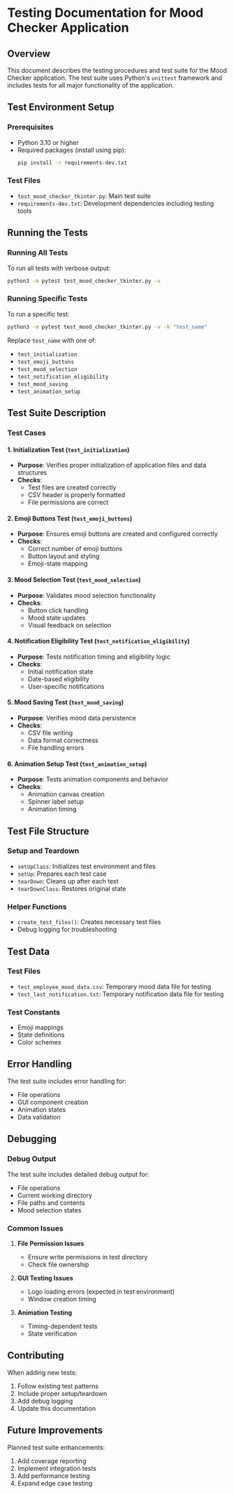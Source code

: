 # Testing Documentation for Mood Checker Application

## Overview
This document describes the testing procedures and test suite for the Mood Checker application. The test suite uses Python's `unittest` framework and includes tests for all major functionality of the application.

## Test Environment Setup

### Prerequisites
- Python 3.10 or higher
- Required packages (install using pip):
  ```bash
  pip install -r requirements-dev.txt
  ```

### Test Files
- `test_mood_checker_tkinter.py`: Main test suite
- `requirements-dev.txt`: Development dependencies including testing tools

## Running the Tests

### Running All Tests
To run all tests with verbose output:
```bash
python3 -m pytest test_mood_checker_tkinter.py -v
```

### Running Specific Tests
To run a specific test:
```bash
python3 -m pytest test_mood_checker_tkinter.py -v -k "test_name"
```
Replace `test_name` with one of:
- `test_initialization`
- `test_emoji_buttons`
- `test_mood_selection`
- `test_notification_eligibility`
- `test_mood_saving`
- `test_animation_setup`

## Test Suite Description

### Test Cases

#### 1. Initialization Test (`test_initialization`)
- **Purpose**: Verifies proper initialization of application files and data structures
- **Checks**:
  - Test files are created correctly
  - CSV header is properly formatted
  - File permissions are correct

#### 2. Emoji Buttons Test (`test_emoji_buttons`)
- **Purpose**: Ensures emoji buttons are created and configured correctly
- **Checks**:
  - Correct number of emoji buttons
  - Button layout and styling
  - Emoji-state mapping

#### 3. Mood Selection Test (`test_mood_selection`)
- **Purpose**: Validates mood selection functionality
- **Checks**:
  - Button click handling
  - Mood state updates
  - Visual feedback on selection

#### 4. Notification Eligibility Test (`test_notification_eligibility`)
- **Purpose**: Tests notification timing and eligibility logic
- **Checks**:
  - Initial notification state
  - Date-based eligibility
  - User-specific notifications

#### 5. Mood Saving Test (`test_mood_saving`)
- **Purpose**: Verifies mood data persistence
- **Checks**:
  - CSV file writing
  - Data format correctness
  - File handling errors

#### 6. Animation Setup Test (`test_animation_setup`)
- **Purpose**: Tests animation components and behavior
- **Checks**:
  - Animation canvas creation
  - Spinner label setup
  - Animation timing

## Test File Structure

### Setup and Teardown
- `setUpClass`: Initializes test environment and files
- `setUp`: Prepares each test case
- `tearDown`: Cleans up after each test
- `tearDownClass`: Restores original state

### Helper Functions
- `create_test_files()`: Creates necessary test files
- Debug logging for troubleshooting

## Test Data

### Test Files
- `test_employee_mood_data.csv`: Temporary mood data file for testing
- `test_last_notification.txt`: Temporary notification data file for testing

### Test Constants
- Emoji mappings
- State definitions
- Color schemes

## Error Handling

The test suite includes error handling for:
- File operations
- GUI component creation
- Animation states
- Data validation

## Debugging

### Debug Output
The test suite includes detailed debug output for:
- File operations
- Current working directory
- File paths and contents
- Mood selection states

### Common Issues
1. **File Permission Issues**
   - Ensure write permissions in test directory
   - Check file ownership

2. **GUI Testing Issues**
   - Logo loading errors (expected in test environment)
   - Window creation timing

3. **Animation Testing**
   - Timing-dependent tests
   - State verification

## Contributing

When adding new tests:
1. Follow existing test patterns
2. Include proper setup/teardown
3. Add debug logging
4. Update this documentation

## Future Improvements

Planned test suite enhancements:
1. Add coverage reporting
2. Implement integration tests
3. Add performance testing
4. Expand edge case testing 